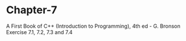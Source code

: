 # Chapter-7
A First Book of C++ (Introduction to Programming), 4th ed - G. Bronson
Exercise 7.1, 7.2, 7.3 and 7.4
